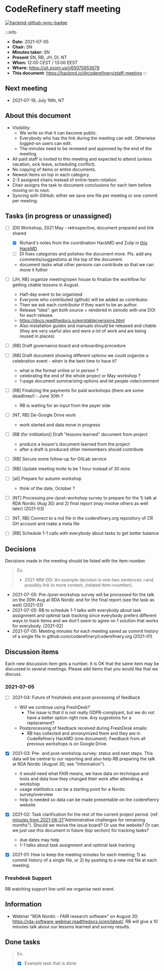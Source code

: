 # CodeRefinery staff meeting

[![hackmd-github-sync-badge](https://hackmd.io/saJtV2axTSKgXHrD7X6JfA/badge)](https://hackmd.io/saJtV2axTSKgXHrD7X6JfA)


:::info
- **Date:** 2021-07-05
- **Chair:** SN
- **Minutes taker:** SN
- **Present** SN, RB, JH, DI, NT  
- **When:** 12:00 CEST / 13:00 EEST
- **Where:** https://uit.zoom.us/j/65070953679 
- **This document**: https://hackmd.io/@coderefinery/staff-meeting
:::

## Next meeting

- 2021-07-19, July 19th, NT


## About this document

- Visibility: 
    - We write so that it can become public.  
    - Everybody who has the link during the meeting can edit. Otherwise logged-on users can edit.  
    - The minutes need to be reviewed and approved by the end of the meeting. 
- All paid staff is invited to this meeting and expected to attend (unless vacation, sick leave, scheduling conflict).
- No copying of items or entire documents.
- Newest items on top in each category.
- 2-3 assigned chairs instead of entire-team-rotation.
- Chair assigns the task to document conclusions for each item before moving on to next.
- Syncing with GitHub: either we save one file per meeting or one commit per meeting.


## Tasks (in progress or unassigned)

- [ ] [DI] Workshop, 2021 May - retrospective, document prepared and link shared
    - [x] Richard's notes from the coordination HackMD and Zulip in [this HackMD](https://hackmd.io/@dianai/lessons-learned-May-2021)
    - [ ] DI fixes categories and polishes the document more. Pls. add any comments/suggestions at the top of the document.
    - document tasks what other persons can contribute so that we can move it futher
- [ ] [JH, RB] organize meeting/open house to finalize the workflow for getting citable lessons in August.
    * Half-day event to be organized
    * Everyone who contributed (github) will be added as contributor. 
    * Then we ask each contributor if they want to be an author.
    * Release “idea”: get both source + rendered in zenodo with one DOI for each release.
    * https://docs.readthedocs.io/en/stable/versions.html
    * Also installation guides and manuals should be released and citable (they are very useful also and were a lot of work and are being reused in places)
- [ ] [RB] Draft governance board and onboarding procedure
- [ ] [RB] Draft document showing different options we could organize a celebration event - when is the best time to have it?
    * what is the format online or in person ?
    * celebrating the end of the whole project or May workshop ?
    * 1-page document summarizing options and let people vote/comment
- [ ] [RB] Finalizing the payments for paid workshops (there are some deadlines!) - June 30th ?
    * RB is waiting for an input from the payer side
- [ ] [NT, RB] De-Google Drive work
   * work started and data move in progress
- [ ] [RB (for inititiation)] Draft "lessons learned" document from project
   * produce a lesson's document learned from the project
   * after a draft is produced other memembers should contribute
- [ ] [RB] Secure some follow-up for GitLab service
- [ ] [RB] Update meeting invite to be 1 hour instead of 30 mins
- [ ] [all] Prepare for autumn workshop
   * think of the date, October ?
- [ ] [NT] Processing pre-/post-workshop survey to prepare for the 1) talk at RDA Nordic (Aug 30) and 2) final report (may involve others as well later) (2021-03)
- [ ] [NT, RB] Connect to a md file in the coderefinery.org repository of CR GH account and make a meta file 
- [ ] [RB] Schedule 1-1 calls with everybody about tasks to get better balance
 

## Decisions

Decisions made in the meeting should be listed with the item-number.  

>Ex.
>- 2021-MM-DD: An example decision in one-two sentences >and possibly link to more context, (related item->number).

- 2021-07-05: Pre-/post-workshop survey will be processed for the talk on the 30th Aug at RDA Nordic and for the final report (see the task as well) (2021-03)
- 2021-07-05: RB to schedule 1-1 talks with everybody about task assignment and optimal task tracking since everybody prefers different ways to track items and we don't seem to agree on 1 solution that works for everybody. (2021-02)
- 2021-07-05: Meeting minutes for each meeting saved as commit history of a single file in github.com/coderefinery/coderefinery.org (2021-01)


## Discussion items

Each new discussion item gets a number. It is OK that the same item may be discussed in several meetings. Please add items that you would like that we discuss.


### 2021-07-05

- [ ] 2021-04: Future of freshdesk and post-processing of feedback
  - Will we continue using FreshDesk?
    - The issue is that it is not really GDPR-complyant, but we do not have a better option right now. Any sugestions for a replacement?
  - Postprocessing of feedback received during FreshDesk emails:
    - RB has collected and annonymized them and they are in CodeRefinery HackMD (one document). Feedback from all previous workshops is on Google Drive.
- [x] 2021-03: Pre- and post-workshop survey: status and next steps. This data will be central to our reporting and also help RB preparing the talk at RDA Nordic (August 30; see "Information").
    - it would need what FAIR means, we have data on technique and tools and data how they changed their work after attending a workshop
    - usage statitistics can be a starting point for a Nordic survey/overview
    - help is needed so data can be made presentable on the coderefienry website
- [x] 2021-02: Task clarification for the rest of the current project period. (ref. [minutes from 2021-06-21](https://docs.google.com/document/d/19KfHyGEH9_ZDbcmwq6EhQHJfKmV0taJgadjCam3KKP0/edit#heading=h.8diefinqvirx)"Administrative challenges for remaining months"). Should we revive the issue board? Or use the website? Or can we just use this document in future (top section) for tracking tasks?
   - due dates may help 
   - 1-1 talks about task assignment and optimal task tracking 
- [x] 2021-01: How to keep the meeting minutes for each meeting; 1) as commit history of a single file, or 2) by pushing to a new md file at each meeting.


### Freshdesk Support

RB watching support line until we organise next event.


## Information

- Webinar "RDA Nordic - FAIR research software" on August 30: https://rda-software-webinar.readthedocs.io/en/latest/. RB will give a 10 minutes talk about our lessons learned and survey results.


## Done tasks

>Ex.
>- [x] Example task that is done